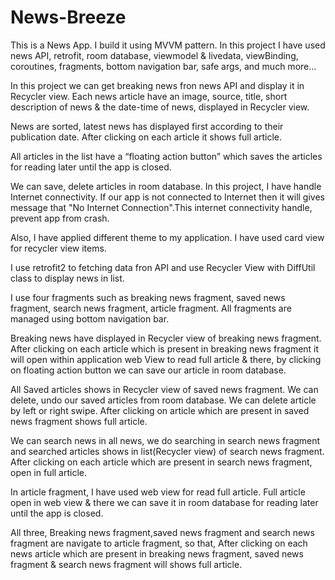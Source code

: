 # News-Breeze
This is a News App. I build it using MVVM pattern.
In this project I have used news API, retrofit, room database, viewmodel & livedata, viewBinding, coroutines,
fragments, bottom navigation bar, safe args, and much more...

In this project we can get breaking news fron news API and display it in Recycler view.
Each news article have an image, source, title, short description of news & the date-time of news, displayed in Recycler view.

News are sorted, latest news has displayed first according to their publication date.
After clicking on each article it shows full article.

All articles in the list have a “floating action button” which saves the articles 
for reading later until the app is closed.

We can save, delete articles in room database. In this project, I have handle Internet connectivity.
If our app is not connected to Internet then it will gives message that "No Internet Connection".This internet connectivity handle, prevent app from crash.

Also, I have applied different theme to my application. I have used card view for recycler view items. 

I use retrofit2 to fetching data fron API and use Recycler View with DiffUtil class to display news in list.

I use four fragments such as breaking news fragment, saved news fragment, search news fragment, article fragment.
All fragments are managed using bottom navigation bar.

Breaking news have displayed in Recycler view of breaking news fragment.
After clicking on each article which is present in breaking news fragment 
it will open within application web View to read full article 
& there, by clicking on floating action button we can save our article in room database.

All Saved articles shows in Recycler view of saved news fragment. We can delete, undo our saved articles from room database.
We can delete article by left or right swipe.
After clicking on article which are present in saved news fragment shows full article. 

We can search news in all news, we do searching in search news fragment and searched articles shows in list(Recycler view) 
of search news fragment.
After clicking on each article which are present in search news fragment, open in full article. 

In article fragment, I have used web view for read full article.
Full article open in web view & there we can save it in room database for reading later until the app is closed.

All three, Breaking news fragment,saved news fragment and 
search news fragment are navigate to article fragment, so that, After clicking on each news article which are present in 
breaking news fragment, saved news fragment & search news fragment will shows full article.
